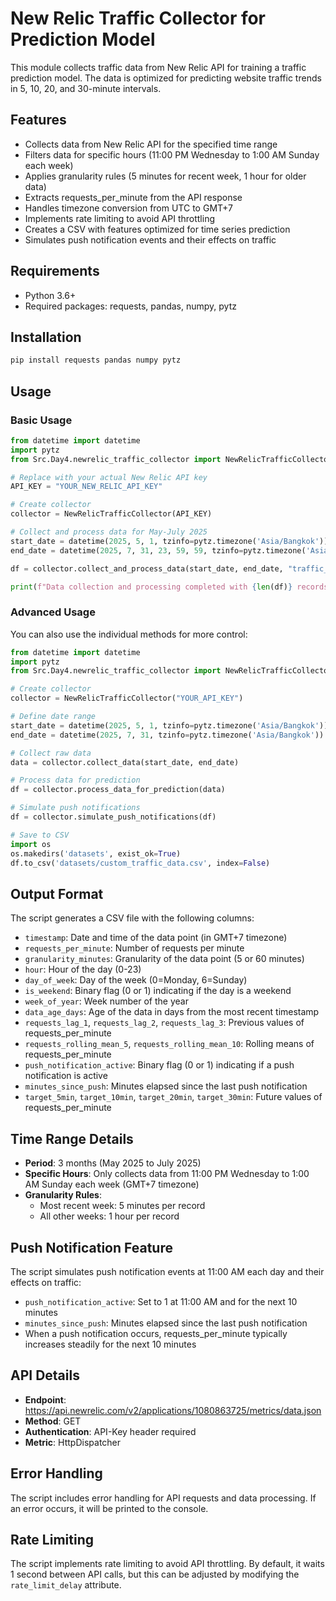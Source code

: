 # New Relic Traffic Collector for Prediction Model

This module collects traffic data from New Relic API for training a traffic prediction model. The data is optimized for predicting website traffic trends in 5, 10, 20, and 30-minute intervals.

## Features

- Collects data from New Relic API for the specified time range
- Filters data for specific hours (11:00 PM Wednesday to 1:00 AM Sunday each week)
- Applies granularity rules (5 minutes for recent week, 1 hour for older data)
- Extracts requests_per_minute from the API response
- Handles timezone conversion from UTC to GMT+7
- Implements rate limiting to avoid API throttling
- Creates a CSV with features optimized for time series prediction
- Simulates push notification events and their effects on traffic

## Requirements

- Python 3.6+
- Required packages: requests, pandas, numpy, pytz

## Installation

```bash
pip install requests pandas numpy pytz
```

## Usage

### Basic Usage

```python
from datetime import datetime
import pytz
from Src.Day4.newrelic_traffic_collector import NewRelicTrafficCollector

# Replace with your actual New Relic API key
API_KEY = "YOUR_NEW_RELIC_API_KEY"

# Create collector
collector = NewRelicTrafficCollector(API_KEY)

# Collect and process data for May-July 2025
start_date = datetime(2025, 5, 1, tzinfo=pytz.timezone('Asia/Bangkok'))
end_date = datetime(2025, 7, 31, 23, 59, 59, tzinfo=pytz.timezone('Asia/Bangkok'))

df = collector.collect_and_process_data(start_date, end_date, "traffic_prediction_data.csv")

print(f"Data collection and processing completed with {len(df)} records")
```

### Advanced Usage

You can also use the individual methods for more control:

```python
from datetime import datetime
import pytz
from Src.Day4.newrelic_traffic_collector import NewRelicTrafficCollector

# Create collector
collector = NewRelicTrafficCollector("YOUR_API_KEY")

# Define date range
start_date = datetime(2025, 5, 1, tzinfo=pytz.timezone('Asia/Bangkok'))
end_date = datetime(2025, 7, 31, tzinfo=pytz.timezone('Asia/Bangkok'))

# Collect raw data
data = collector.collect_data(start_date, end_date)

# Process data for prediction
df = collector.process_data_for_prediction(data)

# Simulate push notifications
df = collector.simulate_push_notifications(df)

# Save to CSV
import os
os.makedirs('datasets', exist_ok=True)
df.to_csv('datasets/custom_traffic_data.csv', index=False)
```

## Output Format

The script generates a CSV file with the following columns:

- `timestamp`: Date and time of the data point (in GMT+7 timezone)
- `requests_per_minute`: Number of requests per minute
- `granularity_minutes`: Granularity of the data point (5 or 60 minutes)
- `hour`: Hour of the day (0-23)
- `day_of_week`: Day of the week (0=Monday, 6=Sunday)
- `is_weekend`: Binary flag (0 or 1) indicating if the day is a weekend
- `week_of_year`: Week number of the year
- `data_age_days`: Age of the data in days from the most recent timestamp
- `requests_lag_1`, `requests_lag_2`, `requests_lag_3`: Previous values of requests_per_minute
- `requests_rolling_mean_5`, `requests_rolling_mean_10`: Rolling means of requests_per_minute
- `push_notification_active`: Binary flag (0 or 1) indicating if a push notification is active
- `minutes_since_push`: Minutes elapsed since the last push notification
- `target_5min`, `target_10min`, `target_20min`, `target_30min`: Future values of requests_per_minute

## Time Range Details

- **Period**: 3 months (May 2025 to July 2025)
- **Specific Hours**: Only collects data from 11:00 PM Wednesday to 1:00 AM Sunday each week (GMT+7 timezone)
- **Granularity Rules**:
  - Most recent week: 5 minutes per record
  - All other weeks: 1 hour per record

## Push Notification Feature

The script simulates push notification events at 11:00 AM each day and their effects on traffic:

- `push_notification_active`: Set to 1 at 11:00 AM and for the next 10 minutes
- `minutes_since_push`: Minutes elapsed since the last push notification
- When a push notification occurs, requests_per_minute typically increases steadily for the next 10 minutes

## API Details

- **Endpoint**: https://api.newrelic.com/v2/applications/1080863725/metrics/data.json
- **Method**: GET
- **Authentication**: API-Key header required
- **Metric**: HttpDispatcher

## Error Handling

The script includes error handling for API requests and data processing. If an error occurs, it will be printed to the console.

## Rate Limiting

The script implements rate limiting to avoid API throttling. By default, it waits 1 second between API calls, but this can be adjusted by modifying the `rate_limit_delay` attribute.